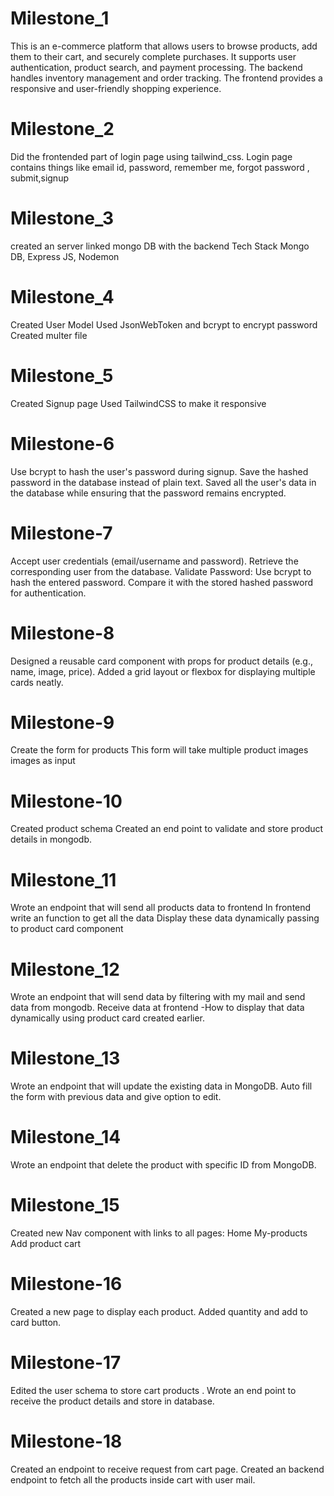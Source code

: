 # Milestone_1
This is an e-commerce platform that allows users to browse products, add them to their cart, and securely complete purchases.
It supports user authentication, product search, and payment processing. 
The backend handles inventory management and order tracking. 
The frontend provides a responsive and user-friendly shopping experience.
# Milestone_2
 Did the frontended part of login page using tailwind_css.
 Login page contains things like email id, password, remember me, forgot password , submit,signup
# Milestone_3
 created an server
 linked mongo DB with the backend Tech Stack
 Mongo DB, Express JS, Nodemon
 # Milestone_4
 Created User Model
 Used JsonWebToken and bcrypt to encrypt password
 Created multer file
 # Milestone_5
 Created Signup page
 Used TailwindCSS to make it responsive
 # Milestone-6
 Use bcrypt to hash the user's password during signup.
 Save the hashed password in the database instead of plain text.
 Saved all the user's data in the database while ensuring that the password remains encrypted.
 # Milestone-7
 Accept user credentials (email/username and password).
 Retrieve the corresponding user from the database.
 Validate Password:
 Use bcrypt to hash the entered password.
 Compare it with the stored hashed password for authentication.
 # Milestone-8
 Designed a reusable card component with props for product details (e.g., name, image, price).
 Added a grid layout or flexbox for displaying multiple cards neatly.
 # Milestone-9
 Create the form for products
 This form will take multiple product images images as input
 # Milestone-10
 Created product schema
 Created an end point to validate and store product details in mongodb.
 # Milestone_11
 Wrote an endpoint that will send all products data to frontend In frontend write an function to get all the data Display these data dynamically passing to product card component
 # Milestone_12
 Wrote an endpoint that will send data by filtering with my mail and send data from mongodb.
 Receive data at frontend -How to display that data dynamically using product card created earlier.
 # Milestone_13
 Wrote an endpoint that will update the existing data in MongoDB.
 Auto fill the form with previous data and give option to edit.
 # Milestone_14
 Wrote an endpoint that delete the product with specific ID from MongoDB.
 # Milestone_15
 Created new Nav component  with links to all pages:
    Home
    My-products
    Add product
    cart

 # Milestone-16
 Created a new page to display each product.
 Added quantity and add to card button. 
 # Milestone-17
 Edited the user schema to store cart products .
 Wrote an end point to receive the product details and store in database.
 # Milestone-18
 Created an endpoint to receive request from cart page.
 Created an backend endpoint to fetch all the products inside cart with user mail.
 